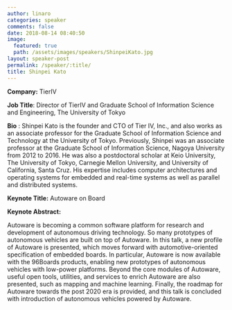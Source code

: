 ```yaml
---
author: linaro
categories: speaker
comments: false
date: 2018-08-14 08:40:50
image:
  featured: true
  path: /assets/images/speakers/ShinpeiKato.jpg
layout: speaker-post
permalink: /speaker/:title/
title: Shinpei Kato
---
```

**Company:** TierIV

**Job Title**: Director of TierⅣ and Graduate School of Information Science and Engineering, The University of Tokyo

**Bio** :
Shinpei Kato is the founder and CTO of Tier IV, Inc., and also works as an
associate professor for the Graduate School of Information Science and
Technology at the University of Tokyo. Previously, Shinpei was an
associate professor at the Graduate School of Information Science,
Nagoya University from 2012 to 2016. He was also a postdoctoral scholar at Keio University, The University of Tokyo, Carnegie Mellon University, and University of California, Santa Cruz. His expertise includes computer architectures and operating systems for embedded and real-time systems as well as parallel and distributed systems.


**Keynote Title:** Autoware on Board

**Keynote Abstract:** 

Autoware is becoming a common software platform for research and development of autonomous driving technology. So many prototypes of autonomous vehicles are built on top of Autoware. In this talk, a new profile of Autoware is presented, which moves forward with automotive-oriented specification of embedded boards. In particular, Autoware is now available with the 96Boards products, enabling new prototypes of autonomous vehicles with low-power platforms. Beyond the core modules of Autoware, useful open tools, utilities, and services to enrich Autoware are also presented, such as mapping and machine learning. Finally, the roadmap for Autoware towards the post 2020 era is provided, and this talk is concluded with introduction of autonomous vehicles powered by Autoware.